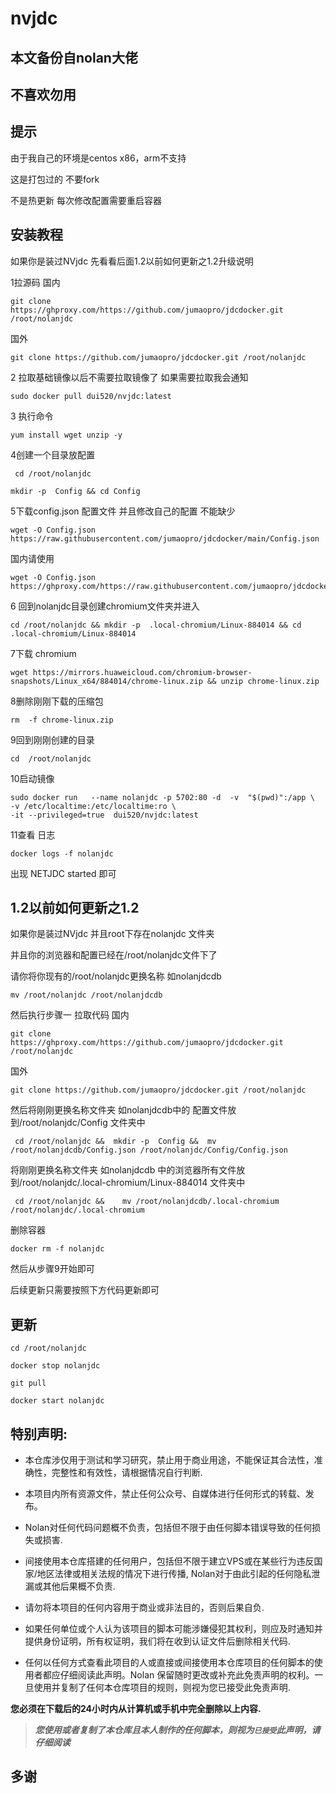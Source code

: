 # nvjdc


## 本文备份自nolan大佬

## 不喜欢勿用

## 提示

由于我自己的环境是centos x86，arm不支持

这是打包过的 不要fork

不是热更新 每次修改配置需要重启容器


## 安装教程

如果你是装过NVjdc 先看看后面1.2以前如何更新之1.2升级说明

1拉源码
国内
```
git clone https://ghproxy.com/https://github.com/jumaopro/jdcdocker.git /root/nolanjdc
```
国外
```
git clone https://github.com/jumaopro/jdcdocker.git /root/nolanjdc
```


2 拉取基础镜像以后不需要拉取镜像了 如果需要拉取我会通知
```
sudo docker pull dui520/nvjdc:latest
```

3 执行命令

```
yum install wget unzip -y
```

4创建一个目录放配置

```
 cd /root/nolanjdc
```
```
mkdir -p  Config && cd Config
```

5下载config.json 配置文件 并且修改自己的配置 不能缺少


```
wget -O Config.json  https://raw.githubusercontent.com/jumaopro/jdcdocker/main/Config.json
```
国内请使用
 ```
wget -O Config.json   https://ghproxy.com/https://raw.githubusercontent.com/jumaopro/jdcdocker/main/Config.json
```

6 回到nolanjdc目录创建chromium文件夹并进入

```
cd /root/nolanjdc && mkdir -p  .local-chromium/Linux-884014 && cd .local-chromium/Linux-884014
```

7下载 chromium 

```
wget https://mirrors.huaweicloud.com/chromium-browser-snapshots/Linux_x64/884014/chrome-linux.zip && unzip chrome-linux.zip
```

8删除刚刚下载的压缩包 

```
rm  -f chrome-linux.zip
```

9回到刚刚创建的目录

```
cd  /root/nolanjdc
```



10启动镜像

```
sudo docker run   --name nolanjdc -p 5702:80 -d  -v  "$(pwd)":/app \
-v /etc/localtime:/etc/localtime:ro \
-it --privileged=true  dui520/nvjdc:latest
```

11查看 日志 

```
docker logs -f nolanjdc 
```

  

出现 NETJDC  started 即可 


## 1.2以前如何更新之1.2
如果你是装过NVjdc 并且root下存在nolanjdc 文件夹

并且你的浏览器和配置已经在/root/nolanjdc文件下了


请你将你现有的/root/nolanjdc更换名称 如nolanjdcdb
```
mv /root/nolanjdc /root/nolanjdcdb
```

然后执行步骤一 拉取代码
国内
```
git clone https://ghproxy.com/https://github.com/jumaopro/jdcdocker.git /root/nolanjdc
```
国外
```
git clone https://github.com/jumaopro/jdcdocker.git /root/nolanjdc
```


然后将刚刚更换名称文件夹 如nolanjdcdb中的 配置文件放到/root/nolanjdc/Config 文件夹中
```
 cd /root/nolanjdc &&  mkdir -p  Config &&  mv /root/nolanjdcdb/Config.json /root/nolanjdc/Config/Config.json
```

将刚刚更换名称文件夹 如nolanjdcdb 中的浏览器所有文件放到/root/nolanjdc/.local-chromium/Linux-884014 文件夹中
```
 cd /root/nolanjdc &&    mv /root/nolanjdcdb/.local-chromium /root/nolanjdc/.local-chromium
```

删除容器
```
docker rm -f nolanjdc 
```
然后从步骤9开始即可

后续更新只需要按照下方代码更新即可


## 更新

```
cd /root/nolanjdc
```
```
docker stop nolanjdc
```
```
git pull
```
```
docker start nolanjdc
```


## 特别声明:

* 本仓库涉仅用于测试和学习研究，禁止用于商业用途，不能保证其合法性，准确性，完整性和有效性，请根据情况自行判断.

* 本项目内所有资源文件，禁止任何公众号、自媒体进行任何形式的转载、发布。

* Nolan对任何代码问题概不负责，包括但不限于由任何脚本错误导致的任何损失或损害.

* 间接使用本仓库搭建的任何用户，包括但不限于建立VPS或在某些行为违反国家/地区法律或相关法规的情况下进行传播, Nolan对于由此引起的任何隐私泄漏或其他后果概不负责.

* 请勿将本项目的任何内容用于商业或非法目的，否则后果自负.

* 如果任何单位或个人认为该项目的脚本可能涉嫌侵犯其权利，则应及时通知并提供身份证明，所有权证明，我们将在收到认证文件后删除相关代码.

* 任何以任何方式查看此项目的人或直接或间接使用本仓库项目的任何脚本的使用者都应仔细阅读此声明。Nolan 保留随时更改或补充此免责声明的权利。一旦使用并复制了任何本仓库项目的规则，则视为您已接受此免责声明.

**您必须在下载后的24小时内从计算机或手机中完全删除以上内容.**  </br>
> ***您使用或者复制了本仓库且本人制作的任何脚本，则视为`已接受`此声明，请仔细阅读***

## 多谢

